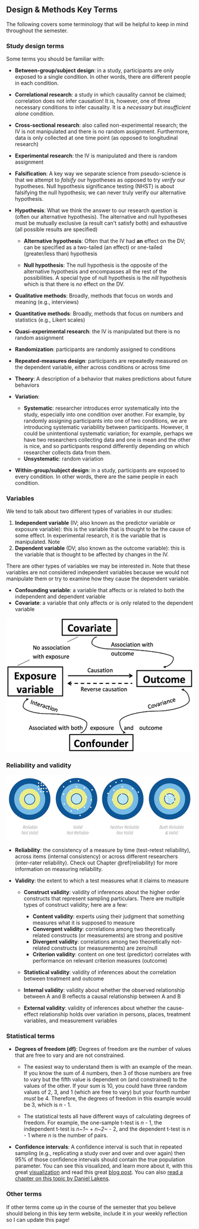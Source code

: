 ## Design & Methods Key Terms



The following covers some terminology that will be helpful to keep in mind throughout the semester.

### Study design terms

Some terms you should be familiar with:

-   **Between-group/subject design**: in a study, participants are only exposed to a single condition. In other words, there are different people in each condition.

-   **Correlational research**: a study in which causality cannot be claimed; correlation does not infer causation! It is, however, one of three necessary conditions to infer causality. It is a *necessary* but *insufficient alone* condition.

-   **Cross-sectional research**: also called non-experimental research; the IV is not manipulated and there is no random assignment. Furthermore, data is only collected at one time point (as opposed to longitudinal research)

-   **Experimental research**: the IV is manipulated and there is random assignment

-   **Falsification**: A key way we separate science from pseudo-science is that we attempt to *falsify* our hypotheses as opposed to try *verify* our hypotheses. Null hypothesis significance testing (NHST) is about falsifying the null hypothesis; we can never truly verify our alternative hypothesis.

-   **Hypothesis**: What we think the answer to our research question is (often our alternative hypothesis). The alternative and null hypotheses must be mutually exclusive (a result can't satisfy both) and exhaustive (all possible results are specified)

    -   **Alternative hypothesis**: Often that the IV had **an** effect on the DV; can be specified as a two-tailed (an effect) or one-tailed (greater/less than) hypothesis

    -   **Null hypothesis**: The null hypothesis is the opposite of the alternative hypothesis and encompasses all the rest of the possibilities. A special type of null hypothesis is the *nill* hypothesis which is that there is *no* effect on the DV.

-   **Qualitative methods**: Broadly, methods that focus on words and meaning (e.g., interviews)

-   **Quantitative methods**: Broadly, methods that focus on numbers and statistics (e.g., Likert scales)

-   **Quasi-experimental research**: the IV is manipulated but there is no random assignment

-   **Randomization**: participants are randomly assigned to conditions

-   **Repeated-measures design**: participants are repeatedly measured on the dependent variable, either across conditions or across time

-   **Theory**: A description of a behavior that makes predictions about future behaviors

-   **Variation**:

    -   **Systematic**: researcher introduces error systematically into the study, especially into one condition over another. For example, by randomly assigning participants into one of two conditions, we are introducing systematic variability between participants. However, it could be unintentional systematic variation; for example, perhaps we have two researchers collecting data and one is mean and the other is nice, and so participants respond differently depending on which researcher collects data from them.
    -   **Unsystematic**: random variation

-   **Within-group/subject design**: in a study, participants are exposed to every condition. In other words, there are the same people in each condition.

### Variables

We tend to talk about two different types of variables in our studies:

1.  **Independent variable** (IV; also known as the predictor variable or exposure variable): this is the variable that is thought to be the cause of some effect. In experimental research, it is the variable that is manipulated. Note
2.  **Dependent variable** (DV; also known as the outcome variable): this is the variable that is thought to be affected by changes in the IV.

There are other types of variables we may be interested in. Note that these variables are not considered independent variables because we would not manipulate them or try to examine how they cause the dependent variable.

-   **Confounding variable**: a variable that affects or is related to both the independent and dependent variable
-   **Covariate**: a variable that only affects or is only related to the dependent variable

[![Wilson & Wilson (2016)](images/02-stats-foundations/Possible-relationships-of-a-covariate-and-a-confounder-to-an-exposure-variable-and-an.png)](https://www.researchgate.net/publication/299415540_Confounding_and_causation_in_the_epidemiology_of_lead)

### Reliability and validity

![](images/01-intro/reliability-validity.jpg)

-   **Reliability**: the consistency of a measure by time (test-retest reliability), across items (internal consistency) or across different researchers (inter-rater reliability). Check out Chapter \@ref(reliability) for more information on measuring reliability.

-   **Validity**: the extent to which a test measures what it claims to measure

    -   **Construct validity**: validity of inferences about the higher order constructs that represent sampling particulars. There are multiple types of construct validity; here are a few:

        -   **Content validity**: experts using their judgment that something measures what it is supposed to measure
        -   **Convergent validity**: correlations among two theoretically related constructs (or measurements) are strong and positive
        -   **Divergent validity**: correlations among two theoretically not-related constructs (or measurements) are zero/null
        -   **Criterion validity**: content on one test (predictor) correlates with performance on relevant criterion measures (outcome)

    -   **Statistical validity**: validity of inferences about the correlation between treatment and outcome

    -   **Internal validity**: validity about whether the observed relationship between A and B reflects a causal relationship between A and B

    -   **External validity**: validity of inferences about whether the cause-effect relationship holds over variation in persons, places, treatment variables, and measurement variables

### Statistical terms

-   **Degrees of freedom (df)**: Degrees of freedom are the number of values that are free to vary and are not constrained.

    -   The easiest way to understand them is with an example of the mean. If you know the sum of 4 numbers, then 3 of those numbers are free to vary but the fifth value is dependent on (and constrained) to the values of the other. If your sum is 10, you could have three random values of 2, 3, and 1 (which are free to vary) but your fourth number *must* be 4. Therefore, the degrees of freedom in this example would be 3, which is n - 1.

    -   The statistical tests all have different ways of calculating degrees of freedom. For example, the one-sample t-test is *n* - 1, the independent t-test is *n~1~* + *n~2~* - 2, and the dependent t-test is *n* - 1 where *n* is the number of pairs.

-   **Confidence intervals**: A confidence interval is such that in repeated sampling (e.g., replicating a study over and over and over again) then 95% of those confidence intervals should contain the true population parameter. You can see this visualized, and learn more about it, with this great [visualization](https://rpsychologist.com/d3/ci/) and read this great [blog post](http://daniellakens.blogspot.com/2016/03/the-difference-between-confidence.html). You can also [read a chapter on this topic by Daniel Lakens](https://lakens.github.io/statistical_inferences/confint.html).

### Other terms

If other terms come up in the course of the semester that you believe should belong in this key term website, include it in your weekly reflection so I can update this page!
